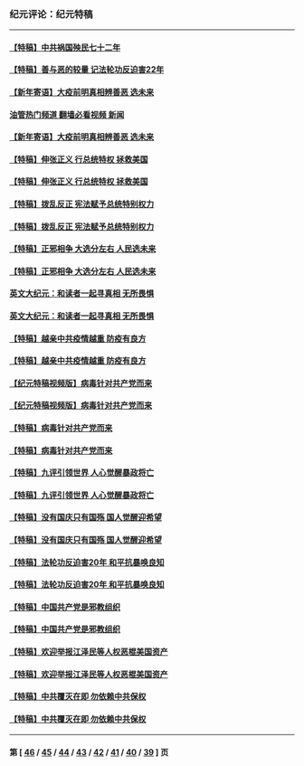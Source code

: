 ### 纪元评论：纪元特稿
---
#### [【特稿】中共祸国殃民七十二年](../../pages/nsc424/n13272607.md?04070330) 
#### [【特稿】善与恶的较量 记法轮功反迫害22年](../../pages/nsc424/n13086597.md?04070330) 
#### [【新年寄语】大疫前明真相辨善恶 选未来](../../pages/nsc424/n12660855.md?04070330) 
#### [油管热门频道 翻墙必看视频 新闻](ok?04070330)
#### [【新年寄语】大疫前明真相辨善恶 选未来](../../pages/nsc424/n12660855.md?04070330) 
#### [【特稿】伸张正义 行总统特权 拯救美国](../../pages/nsc424/n12616806.md?04070330) 
#### [【特稿】伸张正义 行总统特权 拯救美国](../../pages/nsc424/n12616806.md?04070330) 
#### [【特稿】拨乱反正 宪法赋予总统特别权力](../../pages/nsc424/n12598306.md?04070330) 
#### [【特稿】拨乱反正 宪法赋予总统特别权力](../../pages/nsc424/n12598306.md?04070330) 
#### [【特稿】正邪相争 大选分左右 人民选未来](../../pages/nsc424/n12545208.md?04070330) 
#### [【特稿】正邪相争 大选分左右 人民选未来](../../pages/nsc424/n12545208.md?04070330) 
#### [英文大纪元：和读者一起寻真相 无所畏惧](../../pages/nsc424/n12542027.md?04070330) 
#### [英文大纪元：和读者一起寻真相 无所畏惧](../../pages/nsc424/n12542027.md?04070330) 
#### [【特稿】越亲中共疫情越重 防疫有良方](../../pages/nsc424/n12042989.md?04070330) 
#### [【特稿】越亲中共疫情越重 防疫有良方](../../pages/nsc424/n12042989.md?04070330) 
#### [【纪元特稿视频版】病毒针对共产党而来](../../pages/nsc424/n11977328.md?04070330) 
#### [【纪元特稿视频版】病毒针对共产党而来](../../pages/nsc424/n11977328.md?04070330) 
#### [【特稿】病毒针对共产党而来](../../pages/nsc424/n11928818.md?04070330) 
#### [【特稿】病毒针对共产党而来](../../pages/nsc424/n11928818.md?04070330) 
#### [【特稿】九评引领世界 人心觉醒暴政将亡](../../pages/nsc424/n11660496.md?04070330) 
#### [【特稿】九评引领世界 人心觉醒暴政将亡](../../pages/nsc424/n11660496.md?04070330) 
#### [【特稿】没有国庆只有国殇 国人觉醒迎希望](../../pages/nsc424/n11549354.md?04070330) 
#### [【特稿】没有国庆只有国殇 国人觉醒迎希望](../../pages/nsc424/n11549354.md?04070330) 
#### [【特稿】法轮功反迫害20年 和平抗暴唤良知](../../pages/nsc424/n11389135.md?04070330) 
#### [【特稿】法轮功反迫害20年 和平抗暴唤良知](../../pages/nsc424/n11389135.md?04070330) 
#### [【特稿】中国共产党是邪教组织](../../pages/nsc424/n11355551.md?04070330) 
#### [【特稿】中国共产党是邪教组织](../../pages/nsc424/n11355551.md?04070330) 
#### [【特稿】欢迎举报江泽民等人权恶棍美国资产](../../pages/nsc424/n11303040.md?04070330) 
#### [【特稿】欢迎举报江泽民等人权恶棍美国资产](../../pages/nsc424/n11303040.md?04070330) 
#### [【特稿】中共覆灭在即 勿依赖中共保权](../../pages/nsc424/n11278510.md?04070330) 
#### [【特稿】中共覆灭在即 勿依赖中共保权](../../pages/nsc424/n11278510.md?04070330) 

---
#### 第 [ [46](./46.md?04070330) / [45](./45.md?04070330) / [44](./44.md?04070330) / [43](./43.md?04070330) / [42](./42.md?04070330) / [41](./41.md?04070330) / [40](./40.md?04070330) / [39](./39.md?04070330) ] 页
